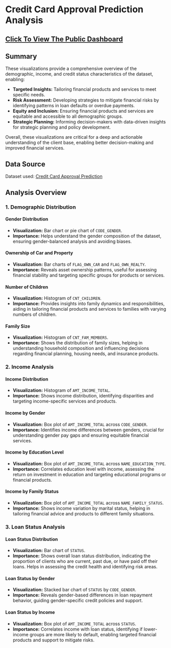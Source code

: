 # Credit Card Approval Prediction Analysis

## [Click To View The Public Dashboard](https://public.tableau.com/app/profile/nirmal.philipose.mathew/viz/CreditLoanDashboard_17202318210820/Dashboard1?publish=yes)

## Summary
These visualizations provide a comprehensive overview of the demographic, income, and credit status characteristics of the dataset, enabling:

- **Targeted Insights:** Tailoring financial products and services to meet specific needs.
- **Risk Assessment:** Developing strategies to mitigate financial risks by identifying patterns in loan defaults or overdue payments.
- **Equity and Inclusion:** Ensuring financial products and services are equitable and accessible to all demographic groups.
- **Strategic Planning:** Informing decision-makers with data-driven insights for strategic planning and policy development.

Overall, these visualizations are critical for a deep and actionable understanding of the client base, enabling better decision-making and improved financial services.

## Data Source
Dataset used: [Credit Card Approval Prediction](https://www.kaggle.com/datasets/rikdifos/credit-card-approval-prediction?select=application_record.csv)

## Analysis Overview

### 1. Demographic Distribution

#### Gender Distribution
- **Visualization:** Bar chart or pie chart of `CODE_GENDER`.
- **Importance:** Helps understand the gender composition of the dataset, ensuring gender-balanced analysis and avoiding biases.

#### Ownership of Car and Property
- **Visualization:** Bar charts of `FLAG_OWN_CAR` and `FLAG_OWN_REALTY`.
- **Importance:** Reveals asset ownership patterns, useful for assessing financial stability and targeting specific groups for products or services.

#### Number of Children
- **Visualization:** Histogram of `CNT_CHILDREN`.
- **Importance:** Provides insights into family dynamics and responsibilities, aiding in tailoring financial products and services to families with varying numbers of children.

#### Family Size
- **Visualization:** Histogram of `CNT_FAM_MEMBERS`.
- **Importance:** Shows the distribution of family sizes, helping in understanding household composition and influencing decisions regarding financial planning, housing needs, and insurance products.

### 2. Income Analysis

#### Income Distribution
- **Visualization:** Histogram of `AMT_INCOME_TOTAL`.
- **Importance:** Shows income distribution, identifying disparities and targeting income-specific services and products.

#### Income by Gender
- **Visualization:** Box plot of `AMT_INCOME_TOTAL` across `CODE_GENDER`.
- **Importance:** Identifies income differences between genders, crucial for understanding gender pay gaps and ensuring equitable financial services.

#### Income by Education Level
- **Visualization:** Box plot of `AMT_INCOME_TOTAL` across `NAME_EDUCATION_TYPE`.
- **Importance:** Correlates education level with income, assessing the return on investment in education and targeting educational programs or financial products.

#### Income by Family Status
- **Visualization:** Box plot of `AMT_INCOME_TOTAL` across `NAME_FAMILY_STATUS`.
- **Importance:** Shows income variation by marital status, helping in tailoring financial advice and products to different family situations.

### 3. Loan Status Analysis

#### Loan Status Distribution
- **Visualization:** Bar chart of `STATUS`.
- **Importance:** Shows overall loan status distribution, indicating the proportion of clients who are current, past due, or have paid off their loans. Helps in assessing the credit health and identifying risk areas.

#### Loan Status by Gender
- **Visualization:** Stacked bar chart of `STATUS` by `CODE_GENDER`.
- **Importance:** Reveals gender-based differences in loan repayment behavior, guiding gender-specific credit policies and support.

#### Loan Status by Income
- **Visualization:** Box plot of `AMT_INCOME_TOTAL` across `STATUS`.
- **Importance:** Correlates income with loan status, identifying if lower-income groups are more likely to default, enabling targeted financial products and support to mitigate risks.

